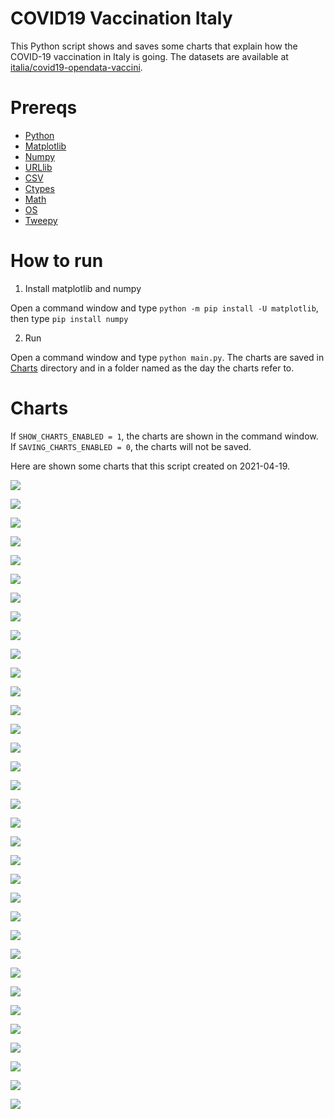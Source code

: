 # COVID19 Vaccination Italy
This Python script shows and saves some charts that explain how the COVID-19 vaccination in Italy is going. The datasets are available at [italia/covid19-opendata-vaccini](https://github.com/italia/covid19-opendata-vaccini).

# Prereqs
* [Python](https://www.python.org/) 
* [Matplotlib](https://pypi.org/project/matplotlib/)
* [Numpy](https://numpy.org/)
* [URLlib](https://docs.python.org/3/library/urllib.html)
* [CSV](https://docs.python.org/3/library/csv.html)
* [Ctypes](https://docs.python.org/3/library/ctypes.html)
* [Math](https://docs.python.org/3/library/math.html)
* [OS](https://docs.python.org/3/library/os.html)
* [Tweepy](https://docs.tweepy.org/en/latest/)

# How to run 
1. Install matplotlib and numpy

Open a command window and type `python -m pip install -U matplotlib`, then type `pip install numpy`

2. Run

Open a command window and type `python main.py`. 
The charts are saved in [Charts](https://github.com/MatteoOrlandini/COVID-19-Vaccination-Italy/tree/main/Charts) directory and in a folder named as the day the charts refer to.

# Charts
If `SHOW_CHARTS_ENABLED = 1`, the charts are shown in the command window. If `SAVING_CHARTS_ENABLED = 0`, the charts will not be saved.

Here are shown some charts that this script created on 2021-04-19.

![](https://github.com/MatteoOrlandini/COVID-19-Vaccination-Italy/blob/main/Charts/2021-04-19/2021-04-19%20-%200.png)

![](https://github.com/MatteoOrlandini/COVID-19-Vaccination-Italy/blob/main/Charts/2021-04-19/2021-04-19%20-%201.png)

![](https://github.com/MatteoOrlandini/COVID-19-Vaccination-Italy/blob/main/Charts/2021-04-19/2021-04-19%20-%2010.png)

![](https://github.com/MatteoOrlandini/COVID-19-Vaccination-Italy/blob/main/Charts/2021-04-19/2021-04-19%20-%2011.png)

![](https://github.com/MatteoOrlandini/COVID-19-Vaccination-Italy/blob/main/Charts/2021-04-19/2021-04-19%20-%2012.png)

![](https://github.com/MatteoOrlandini/COVID-19-Vaccination-Italy/blob/main/Charts/2021-04-19/2021-04-19%20-%2013.png)

![](https://github.com/MatteoOrlandini/COVID-19-Vaccination-Italy/blob/main/Charts/2021-04-19/2021-04-19%20-%2014.png)

![](https://github.com/MatteoOrlandini/COVID-19-Vaccination-Italy/blob/main/Charts/2021-04-19/2021-04-19%20-%2015.png)

![](https://github.com/MatteoOrlandini/COVID-19-Vaccination-Italy/blob/main/Charts/2021-04-19/2021-04-19%20-%2016.png)

![](https://github.com/MatteoOrlandini/COVID-19-Vaccination-Italy/blob/main/Charts/2021-04-19/2021-04-19%20-%2017.png)

![](https://github.com/MatteoOrlandini/COVID-19-Vaccination-Italy/blob/main/Charts/2021-04-19/2021-04-19%20-%2018.png)

![](https://github.com/MatteoOrlandini/COVID-19-Vaccination-Italy/blob/main/Charts/2021-04-19/2021-04-19%20-%202.png)

![](https://github.com/MatteoOrlandini/COVID-19-Vaccination-Italy/blob/main/Charts/2021-04-19/2021-04-19%20-%203.png)

![](https://github.com/MatteoOrlandini/COVID-19-Vaccination-Italy/blob/main/Charts/2021-04-19/2021-04-19%20-%204.png)

![](https://github.com/MatteoOrlandini/COVID-19-Vaccination-Italy/blob/main/Charts/2021-04-19/2021-04-19%20-%205.png)

![](https://github.com/MatteoOrlandini/COVID-19-Vaccination-Italy/blob/main/Charts/2021-04-19/2021-04-19%20-%206.png)

![](https://github.com/MatteoOrlandini/COVID-19-Vaccination-Italy/blob/main/Charts/2021-04-19/2021-04-19%20-%207.png)

![](https://github.com/MatteoOrlandini/COVID-19-Vaccination-Italy/blob/main/Charts/2021-04-19/2021-04-19%20-%208.png)

![](https://github.com/MatteoOrlandini/COVID-19-Vaccination-Italy/blob/main/Charts/2021-04-19/2021-04-19%20-%209.png)

![](https://github.com/MatteoOrlandini/COVID-19-Vaccination-Italy/blob/main/Charts/2021-04-19/2021-04-19-giorni-dosi_giornaliere.png)

![](https://github.com/MatteoOrlandini/COVID-19-Vaccination-Italy/blob/main/Charts/2021-04-19/2021-04-19-giorni-dosi_totali.png)

![](https://github.com/MatteoOrlandini/COVID-19-Vaccination-Italy/blob/main/Charts/2021-04-19/2021-04-19-giorni-fascia_anagrafica-16-19.png)

![](https://github.com/MatteoOrlandini/COVID-19-Vaccination-Italy/blob/main/Charts/2021-04-19/2021-04-19-giorni-fascia_anagrafica-20-29.png)

![](https://github.com/MatteoOrlandini/COVID-19-Vaccination-Italy/blob/main/Charts/2021-04-19/2021-04-19-giorni-fascia_anagrafica-30-39.png)

![](https://github.com/MatteoOrlandini/COVID-19-Vaccination-Italy/blob/main/Charts/2021-04-19/2021-04-19-giorni-fascia_anagrafica-40-49.png)

![](https://github.com/MatteoOrlandini/COVID-19-Vaccination-Italy/blob/main/Charts/2021-04-19/2021-04-19-giorni-fascia_anagrafica-50-59.png)

![](https://github.com/MatteoOrlandini/COVID-19-Vaccination-Italy/blob/main/Charts/2021-04-19/2021-04-19-giorni-fascia_anagrafica-60-69.png)

![](https://github.com/MatteoOrlandini/COVID-19-Vaccination-Italy/blob/main/Charts/2021-04-19/2021-04-19-giorni-fascia_anagrafica-70-79.png)

![](https://github.com/MatteoOrlandini/COVID-19-Vaccination-Italy/blob/main/Charts/2021-04-19/2021-04-19-giorni-fascia_anagrafica-80-89.png)

![](https://github.com/MatteoOrlandini/COVID-19-Vaccination-Italy/blob/main/Charts/2021-04-19/2021-04-19-giorni-fascia_anagrafica-90+.png)

![](https://github.com/MatteoOrlandini/COVID-19-Vaccination-Italy/blob/main/Charts/2021-04-19/2021-04-19-giorni-fornitore-Moderna.png)

![](https://github.com/MatteoOrlandini/COVID-19-Vaccination-Italy/blob/main/Charts/2021-04-19/2021-04-19-giorni-fornitore-Pfizer-BioNTech.png)

![](https://github.com/MatteoOrlandini/COVID-19-Vaccination-Italy/blob/main/Charts/2021-04-19/2021-04-19-giorni-fornitore-Vaxzevria%20(AstraZeneca).png)

![](https://github.com/MatteoOrlandini/COVID-19-Vaccination-Italy/blob/main/Charts/2021-04-19/2021-04-19-giorni-prima_dose-seconda_dose.png)

